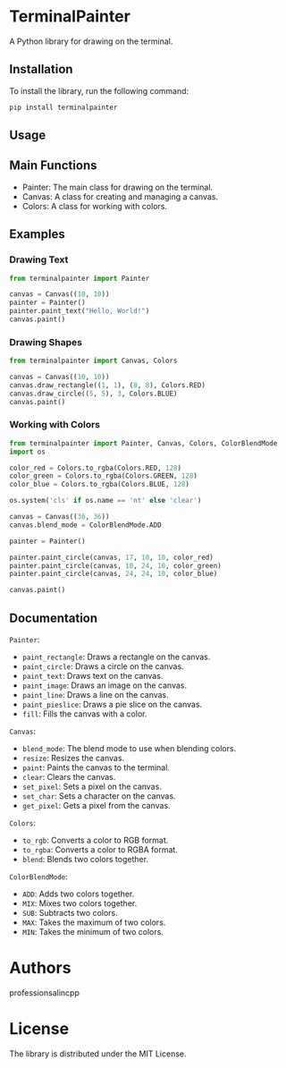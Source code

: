 # TerminalPainter

A Python library for drawing on the terminal.

## Installation
To install the library, run the following command:

```bash
pip install terminalpainter
```

## Usage

## Main Functions
 - Painter: The main class for drawing on the terminal.
 - Canvas: A class for creating and managing a canvas.
 - Colors: A class for working with colors.

## Examples
### Drawing Text

```python
from terminalpainter import Painter

canvas = Canvas((10, 10))
painter = Painter()
painter.paint_text("Hello, World!")
canvas.paint()
```
### Drawing Shapes
```python
from terminalpainter import Canvas, Colors

canvas = Canvas((10, 10))
canvas.draw_rectangle((1, 1), (8, 8), Colors.RED)
canvas.draw_circle((5, 5), 3, Colors.BLUE)
canvas.paint()
```

### Working with Colors

```python
from terminalpainter import Painter, Canvas, Colors, ColorBlendMode
import os

color_red = Colors.to_rgba(Colors.RED, 128)
color_green = Colors.to_rgba(Colors.GREEN, 128)
color_blue = Colors.to_rgba(Colors.BLUE, 128)

os.system('cls' if os.name == 'nt' else 'clear')

canvas = Canvas((36, 36))
canvas.blend_mode = ColorBlendMode.ADD

painter = Painter()

painter.paint_circle(canvas, 17, 10, 10, color_red)
painter.paint_circle(canvas, 10, 24, 10, color_green)
painter.paint_circle(canvas, 24, 24, 10, color_blue)

canvas.paint()
```

## Documentation

`Painter`:
 - `paint_rectangle`: Draws a rectangle on the canvas.
 - `paint_circle`: Draws a circle on the canvas.
 - `paint_text`: Draws text on the canvas.
 - `paint_image`: Draws an image on the canvas.
 - `paint_line`: Draws a line on the canvas.
 - `paint_pieslice`: Draws a pie slice on the canvas.
 - `fill`: Fills the canvas with a color.

`Canvas`:
 - `blend_mode`: The blend mode to use when blending colors.
 - `resize`: Resizes the canvas.
 - `paint`: Paints the canvas to the terminal.
 - `clear`: Clears the canvas.
 - `set_pixel`: Sets a pixel on the canvas.
 - `set_char`: Sets a character on the canvas.
 - `get_pixel`: Gets a pixel from the canvas.
  
`Colors`:
 - `to_rgb`: Converts a color to RGB format.
 - `to_rgba`: Converts a color to RGBA format.
 - `blend`: Blends two colors together.

`ColorBlendMode`:
 - `ADD`: Adds two colors together.
 - `MIX`: Mixes two colors together.
 - `SUB`: Subtracts two colors.
 - `MAX`: Takes the maximum of two colors.
 - `MIN`: Takes the minimum of two colors.

# Authors
professionsalincpp

# License
The library is distributed under the MIT License.








